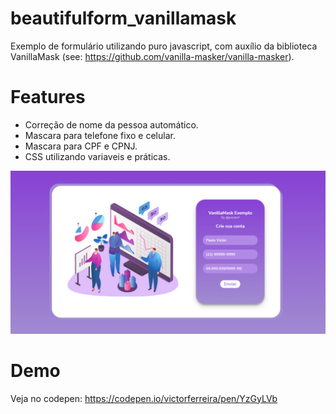 # beautifulform_vanillamask
Exemplo de formulário utilizando puro javascript, com auxílio da biblioteca VanillaMask (see: https://github.com/vanilla-masker/vanilla-masker).

# Features
- Correção de nome da pessoa automático.
- Mascara para telefone fixo e celular.
- Mascara para CPF e CPNJ.
- CSS utilizando variaveis e práticas. 

![](example.png)

# Demo
Veja no codepen: https://codepen.io/victorferreira/pen/YzGyLVb


